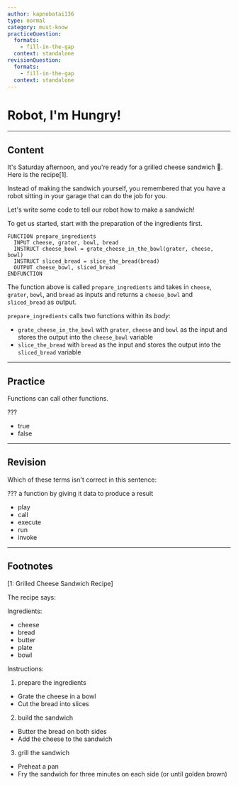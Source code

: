```yaml
---
author: kapnobatai136
type: normal
category: must-know
practiceQuestion:
  formats:
    - fill-in-the-gap
  context: standalone
revisionQuestion:
  formats:
    - fill-in-the-gap
  context: standalone
---
```


# Robot, I'm Hungry!


---

## Content

It's Saturday afternoon, and you're ready for a grilled cheese sandwich 🧀. Here is the recipe[1].

Instead of making the sandwich yourself, you remembered that you have a robot sitting in your garage that can do the job for you.

Let's write some code to tell our robot how to make a sandwich!

To get us started, start with the preparation of the ingredients first.

```plain-text
FUNCTION prepare_ingredients
  INPUT cheese, grater, bowl, bread
  INSTRUCT cheese_bowl = grate_cheese_in_the_bowl(grater, cheese, bowl)
  INSTRUCT sliced_bread = slice_the_bread(bread)
  OUTPUT cheese_bowl, sliced_bread
ENDFUNCTION
```

The function above is called `prepare_ingredients` and takes in `cheese`, `grater`, `bowl`, and `bread` as inputs and returns a `cheese_bowl` and `sliced_bread` as output.

`prepare_ingredients` calls two functions within its *body*:

- `grate_cheese_in_the_bowl` with `grater`, `cheese` and `bowl` as the input and stores the output into the `cheese_bowl` variable
- `slice_the_bread` with `bread` as the input and stores the output into the `sliced_bread` variable


---

## Practice

Functions can call other functions.

???

- true
- false


---

## Revision

Which of these terms isn't correct in this sentence:

??? a function by giving it data to produce a result

- play
- call
- execute
- run
- invoke


---

## Footnotes

[1: Grilled Cheese Sandwich Recipe]

The recipe says:

Ingredients:

- cheese
- bread
- butter
- plate
- bowl

Instructions:

1. prepare the ingredients

- Grate the cheese in a bowl
- Cut the bread into slices

2. build the sandwich

- Butter the bread on both sides
- Add the cheese to the sandwich

3. grill the sandwich

- Preheat a pan
- Fry the sandwich for three minutes on each side (or until golden brown)
